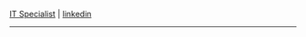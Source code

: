 
<a href="https://www.sci.utah.edu/people/yutian.qin.html" target="_blank">IT Specialist</a> |
<a href="https://www.linkedin.com/in/yutianqin" target="_blank">linkedin</a>
<!-- <a href="mailto:yutian.qin@utah.edu">yutian.qin@utah.edu</a> -->

---

<!-- <table style="width: 100%;">
    <td tyle="width: 50%;">
        <img align="left" src="https://github-readme-stats.vercel.app/api/top-langs?username=yutianqin&show_icons=true&locale=en&layout=compact" alt="yutianqin"/>
    </td>
    <td style="width:60%;">
        <img align="right" src="https://github-readme-streak-stats.herokuapp.com/?user=yutianqin&" alt="yutianqin"/>
    </td>
</table> -->
